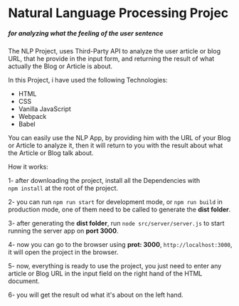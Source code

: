 # Natural Language Processing Projec
##### for analyzing what the feeling of the user sentence


The NLP Project, uses Third-Party API to analyze the user article or blog URL,
that he provide in the input form, and returning the result of what actually the Blog or Article 
is about.


In this Project, i have used the following Technologies:

- HTML
- CSS
- Vanilla JavaScript
- Webpack
- Babel


You can easily use the NLP App, by providing him with the URL of your Blog or Article to analyze it,
then it will return to you with the result about what the Article or Blog talk about.


How it works:

1- after downloading the project, install all the Dependencies with  
`npm install` at the root of the project.

2- you can run `npm run start` for development mode, or `npm run build` in production mode, 
one of them need to be called to generate the **dist folder**.

3- after generating the **dist folder**, run `node src/server/server.js` 
to start running the server app on **port 3000**.

4- now you can go to the browser using **prot: 3000**, 
`http://localhost:3000`, it will open the project in the browser.


5- now, everything is ready to use the project, you just need to enter any 
article or Blog URL in the input field on the right hand of the HTML document.

6- you will get the result od what it's about on the left hand.